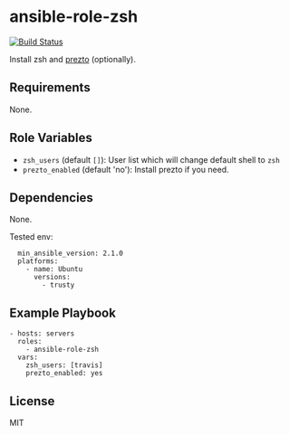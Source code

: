ansible-role-zsh
================

[![Build Status](https://travis-ci.org/luckypool/ansible-role-zsh.svg?branch=master)](https://travis-ci.org/luckypool/ansible-role-zsh)

Install zsh and [prezto](https://github.com/sorin-ionescu/prezto) (optionally).


Requirements
------------

None.

Role Variables
--------------


- `zsh_users` (default `[]`): User list which will change default shell to `zsh`
- `prezto_enabled` (default 'no'): Install prezto if you need.


Dependencies
------------

None.

Tested env: 

```
  min_ansible_version: 2.1.0
  platforms:
    - name: Ubuntu
      versions:
        - trusty
```

Example Playbook
----------------

    - hosts: servers
      roles:
        - ansible-role-zsh
      vars:
        zsh_users: [travis]
        prezto_enabled: yes


License
-------

MIT
